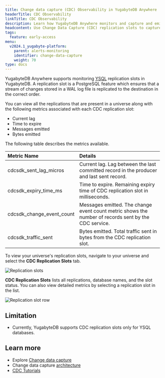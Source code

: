 ```yaml
---
title: Change data capture (CDC) Observability in YugabyteDB Anywhere
headerTitle: CDC Observability
linkTitle: CDC Observability
description: Learn how YugabyteDB Anywhere monitors and capture and emit database change events for better visibility and insights into data changes.
headcontent: Use Change Data Capture (CDC) replication slots to capture and emit database change events
tags:
  feature: early-access
menu:
  v2024.1_yugabyte-platform:
    parent: alerts-monitoring
    identifier: change-data-capture
    weight: 70
type: docs
---
```


YugabyteDB Anywhere supports monitoring [YSQL](../../../api/ysql/) replication slots in YugabyteDB. A replication slot is a PostgreSQL feature which ensures that a stream of changes stored in a WAL log file is replicated to the destination in the correct order.

You can view all the replications that are present in a universe along with the following metrics associated with each CDC replication slot:

- Current lag
- Time to expire
- Messages emitted
- Bytes emitted

The following table describes the metrics available.

| Metric Name | Details |
| :---------- | :------ |
| cdcsdk_sent_lag_micros | Current lag. Lag between the last committed record in the producer and last sent record. |
| cdcsdk_expiry_time_ms | Time to expire. Remaining expiry time of CDC replication slot in milliseconds. |
| cdcsdk_change_event_count | Messages emitted. The change event count metric shows the number of records sent by the CDC service.|
| cdcsdk_traffic_sent | Bytes emitted. Total traffic sent in bytes from the CDC replication slot. |

To view your universe's replication slots, navigate to your universe and select the **CDC Replication Slots** tab.

![Replication slots](/images/yp/alerts-monitoring/cdc/replication-slots1.png)

**CDC Replication Slots** lists all replications, database names, and the slot status. You can also view detailed metrics by selecting a replication slot in the list.

![Replication slot row](/images/yp/alerts-monitoring/cdc/replication-slots2.png)

## Limitation

- Currently, YugabyteDB supports CDC replication slots only for YSQL databases.

## Learn more

- Explore [Change data capture](../../../explore/change-data-capture/)
- Change data capture [architecture](../../../architecture/docdb-replication/change-data-capture/)
- [CDC Tutorials](/preview/tutorials/cdc-tutorials/)
